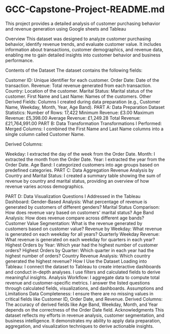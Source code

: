 # GCC-Capstone-Project-README.md
This project provides a detailed analysis of customer purchasing behavior and revenue generation using Google sheets and Tableau

Overview
This dataset was designed to analyze customer purchasing behavior, identify revenue trends, and evaluate customer value. It includes information about transactions, customer demographics, and revenue data, enabling me to gain detailed insights into customer behavior and business performance.

Contents of the Dataset
The dataset contains the following fields:

Customer ID: Unique identifier for each customer.
Order Date: Date of the transaction.
Revenue: Total revenue generated from each transaction.
Country: Location of the customer.
Marital Status: Marital status of the customer.
First Name and Last Name: Names of the customers.
Other Derived Fields: Columns I created during data preparation (e.g., Customer Name, Weekday, Month, Year, Age Band).
PART A: Data Preparation
Dataset Statistics:
Number of Rows: 17,422
Minimum Revenue: £3.00
Maximum Revenue: £5,398.00
Average Revenue: £1,249.28
Total Revenue: £21,764,991.00
PART B: Data Transformation
Transformations I Performed:
Merged Columns:
I combined the First Name and Last Name columns into a single column called Customer Name.

Derived Columns:

Weekday: I extracted the day of the week from the Order Date.
Month: I extracted the month from the Order Date.
Year: I extracted the year from the Order Date.
Age Band: I categorized customers into age groups based on predefined categories.
PART C: Data Aggregation
Revenue Analysis by Country and Marital Status:
I created a summary table showing the sum of revenue by country and marital status, providing an overview of how revenue varies across demographics.

PART D: Data Visualization
Questions I Addressed in the Tableau Dashboard:
Gender-Based Analysis:
What percentage of revenue is generated by customers of different genders?
Marital Status Comparison:
How does revenue vary based on customers' marital status?
Age Band Analysis:
How does revenue compare across different age bands?
Customer Value Segmentation:
What is the revenue generated by customers based on customer value?
Revenue by Weekday:
What revenue is generated on each weekday for all years?
Quarterly Weekday Revenue:
What revenue is generated on each weekday for quarters in each year?
Highest Orders by Year:
Which year had the highest number of customer orders?
Highest Orders by Quarter:
Which quarter in each year had the highest number of orders?
Country Revenue Analysis:
Which country generated the highest revenue?
How I Use the Dataset
Loading into Tableau:
I connect the dataset to Tableau to create interactive dashboards and conduct in-depth analyses.
I use filters and calculated fields to derive meaningful insights.
Analysis Workflow:
I aggregate data to compute total revenue and customer-specific metrics.
I answer the listed questions through calculated fields, visualizations, and dashboards.
Assumptions and Limitations
Data Completeness:
I ensure there are no missing values in critical fields like Customer ID, Order Date, and Revenue.
Derived Columns:
The accuracy of derived fields like Age Band, Weekday, Month, and Year depends on the correctness of the Order Date field.
Acknowledgments
This dataset reflects my efforts in revenue analysis, customer segmentation, and business intelligence. It demonstrates my ability to apply data preparation, aggregation, and visualization techniques to derive actionable insights.








